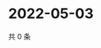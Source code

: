 # 2022-05-03

共 0 条

<!-- BEGIN WEIBO -->
<!-- 最后更新时间 Tue May 03 2022 17:13:21 GMT+0800 (China Standard Time) -->

<!-- END WEIBO -->
